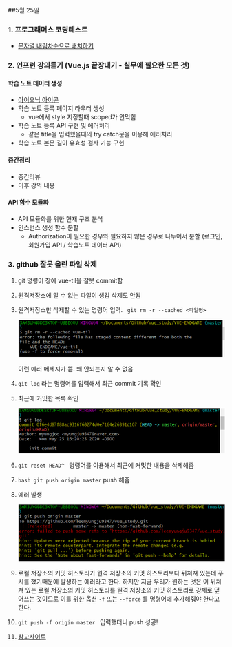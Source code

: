 ##5월 25일
### 1. 프로그래머스 코딩테스트

 - [문자열 내림차순으로 배치하기](https://github.com/leemyungju9347/Algorithm/blob/master/Level_01/%EB%AC%B8%EC%9E%90%EC%97%B4%20%EB%82%B4%EB%A6%BC%EC%B0%A8%EC%88%9C%EC%9C%BC%EB%A1%9C%20%EB%B0%B0%EC%B9%98%ED%95%98%EA%B8%B0.html)

### 2. 인프런 강의듣기 (Vue.js 끝장내기 - 실무에 필요한 모든 것)
#### 학습 노트 데이터 생성
- [아이오닉 아이콘](https://ionicons.com/usage/)
 - 학습 노트 등록 페이지 라우터 생성
	 - vue에서 style 지정할때 scoped가 안먹힘
 - 학습 노트 등록 API 구현 및 에러처리
	- 같은 title을 입력했을때의 try catch문을 이용해 에러처리
 - 학습 노트 본문 길이 유효성 검사 기능 구현
#### 중간정리
 - 중간리뷰
 - 이후 강의 내용

#### API 함수 모듈화 

 - API 모듈화를 위한 현재 구조 분석
 - 인스턴스 생성 함수 분할
	 - Authorization이 필요한 경우와 필요하지 않은 경우로 나누어서 분할 (로그인, 회원가입 API / 학습노트 데이터 API)


### 3. github 잘못 올린 파일 삭제
1.  git 명령어 창에 vue-til을 잘못 commit함
2.  원격저장소에 알 수 없는 파일이 생김 삭제도 안됨
3.  원격저장소만 삭제할 수 있는 명령어 입력. 
	```  git rm -r --cached <파일명> ```
	
	<img src="../img/githuberror01.PNG">
	
	이런 에러 메세지가 뜸. 왜 안되는지 알 수 없음 
	
4. ```git log``` 라는 명령어를 입력해서 최근 commit 기록 확인
5.  최근에 커밋한 목록 확인

	<img src="../img/githuberror02.PNG">
6. ```git reset HEAD^ ``` 명령어를 이용해서 최근에 커밋한 내용을 삭제해줌
7.  ```bash git push origin master```  push 해줌 
8.  에러 발생

	<img src="../img/githuberror03.PNG">
9. 로컬 저장소의 커밋 히스토리가 원격 저장소의 커밋 히스토리보다 뒤쳐져 있는데 푸시를 했기때문에 발생하는 에러라고 한다. 하지만 지금 우리가 원하는 것은 이 뒤쳐져 있는 로컬 저장소의 커밋 히스토리를 원격 저장소의 커밋 히스토리로 강제로 덮어쓰는 것이므로 이를 위한 옵션 `-f` 또는 `--force` 를 명령어에 추가해줘야 한다고 한다.
10. ```git push -f origin master ``` 입력했더니 push 성공!
11.  [참고사이트](https://jupiny.com/2019/03/19/revert-commits-in-remote-repository/)
	
